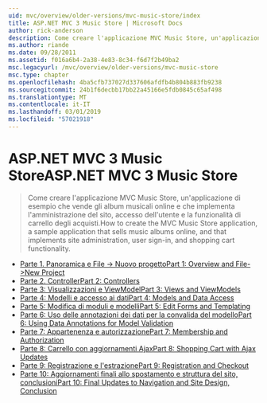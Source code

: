 ```yaml
---
uid: mvc/overview/older-versions/mvc-music-store/index
title: ASP.NET MVC 3 Music Store | Microsoft Docs
author: rick-anderson
description: Come creare l'applicazione MVC Music Store, un'applicazione di esempio che vende gli album musicali online e che implementa l'amministrazione del sito, accesso dell'utente, un...
ms.author: riande
ms.date: 09/28/2011
ms.assetid: f016a6b4-2a38-4e83-8c34-f6d7f2b49ba2
msc.legacyurl: /mvc/overview/older-versions/mvc-music-store
msc.type: chapter
ms.openlocfilehash: 4ba5cfb737027d337606afdfb4b804b883fb9238
ms.sourcegitcommit: 24b1f6decbb17bb22a45166e5fdb0845c65af498
ms.translationtype: MT
ms.contentlocale: it-IT
ms.lasthandoff: 03/01/2019
ms.locfileid: "57021918"
---
```

<a name="aspnet-mvc-3-music-store"></a><span data-ttu-id="cb31c-103">ASP.NET MVC 3 Music Store</span><span class="sxs-lookup"><span data-stu-id="cb31c-103">ASP.NET MVC 3 Music Store</span></span>
====================
> <span data-ttu-id="cb31c-104">Come creare l'applicazione MVC Music Store, un'applicazione di esempio che vende gli album musicali online e che implementa l'amministrazione del sito, accesso dell'utente e la funzionalità di carrello degli acquisti.</span><span class="sxs-lookup"><span data-stu-id="cb31c-104">How to create the MVC Music Store application, a sample application that sells music albums online, and that implements site administration, user sign-in, and shopping cart functionality.</span></span>


- [<span data-ttu-id="cb31c-105">Parte 1. Panoramica e File -> Nuovo progetto</span><span class="sxs-lookup"><span data-stu-id="cb31c-105">Part 1: Overview and File->New Project</span></span>](mvc-music-store-part-1.md)
- [<span data-ttu-id="cb31c-106">Parte 2. Controller</span><span class="sxs-lookup"><span data-stu-id="cb31c-106">Part 2: Controllers</span></span>](mvc-music-store-part-2.md)
- [<span data-ttu-id="cb31c-107">Parte 3: Visualizzazioni e ViewModel</span><span class="sxs-lookup"><span data-stu-id="cb31c-107">Part 3: Views and ViewModels</span></span>](mvc-music-store-part-3.md)
- [<span data-ttu-id="cb31c-108">Parte 4: Modelli e accesso ai dati</span><span class="sxs-lookup"><span data-stu-id="cb31c-108">Part 4: Models and Data Access</span></span>](mvc-music-store-part-4.md)
- [<span data-ttu-id="cb31c-109">Parte 5: Modifica di moduli e modelli</span><span class="sxs-lookup"><span data-stu-id="cb31c-109">Part 5: Edit Forms and Templating</span></span>](mvc-music-store-part-5.md)
- [<span data-ttu-id="cb31c-110">Parte 6: Uso delle annotazioni dei dati per la convalida del modello</span><span class="sxs-lookup"><span data-stu-id="cb31c-110">Part 6: Using Data Annotations for Model Validation</span></span>](mvc-music-store-part-6.md)
- [<span data-ttu-id="cb31c-111">Parte 7: Appartenenza e autorizzazione</span><span class="sxs-lookup"><span data-stu-id="cb31c-111">Part 7: Membership and Authorization</span></span>](mvc-music-store-part-7.md)
- [<span data-ttu-id="cb31c-112">Parte 8: Carrello con aggiornamenti Ajax</span><span class="sxs-lookup"><span data-stu-id="cb31c-112">Part 8: Shopping Cart with Ajax Updates</span></span>](mvc-music-store-part-8.md)
- [<span data-ttu-id="cb31c-113">Parte 9: Registrazione e l'estrazione</span><span class="sxs-lookup"><span data-stu-id="cb31c-113">Part 9: Registration and Checkout</span></span>](mvc-music-store-part-9.md)
- [<span data-ttu-id="cb31c-114">Parte 10: Aggiornamenti finali allo spostamento e struttura del sito, conclusioni</span><span class="sxs-lookup"><span data-stu-id="cb31c-114">Part 10: Final Updates to Navigation and Site Design, Conclusion</span></span>](mvc-music-store-part-10.md)
